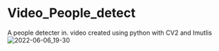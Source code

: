 # Video_People_detect
A people detecter in. video created using python with CV2 and Imutlis 
![2022-06-06_19-30](https://user-images.githubusercontent.com/96800858/172223582-954f43f7-e472-443b-9b2a-d21420e251ae.png)
